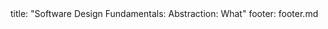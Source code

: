 <frontmatter>
title: "Software Design Fundamentals: Abstraction: What"
footer: footer.md
</frontmatter>

<include src="navbar.md" boilerplate />

<include src="unit-inPage-asFlat.md" boilerplate />